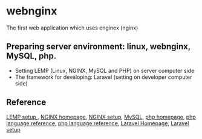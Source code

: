 # webnginx
The first web application which uses enginex (nginx)
## Preparing server environment:  linux, webnginx, MySQL, php.
- Setting LEMP (Linux, NGINX, MySQL and PHP) on server computer side
- The framework for developing: Laravel (setting on developer computer side) 
## Reference

[LEMP setup ](https://www.linode.com/docs/web-servers/lemp/),  [NGINX homepage](http://nginx.org/), [NGINX setup](https://www.nginx.com/resources/admin-guide/installing-nginx-open-source/), [MySQL](http://MySQLurl), [php homepage](http://php.net/), [php language reference](http://php.net/manual/en/index.php), [php language reference](https://www.w3schools.com/php/), [Laravel Homepage](https://laravel.com/), [Laravel setup](https://laravel.com/docs/5.5/installation)
